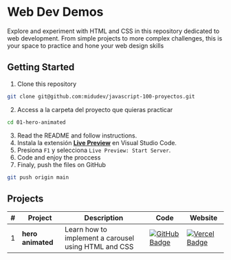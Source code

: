 # Web Dev Demos

Explore and experiment with HTML and CSS in this repository dedicated to web development. From simple projects to more complex challenges, this is your space to practice and hone your web design skills

## Getting Started

1. Clone this repository

```bash
git clone git@github.com:midudev/javascript-100-proyectos.git
```

2. Access a la carpeta del proyecto que quieras practicar

```bash
cd 01-hero-animated
```

3. Read the README and follow instructions.
4. Instala la extensión [**Live Preview**](https://marketplace.visualstudio.com/items?itemName=ms-vscode.live-server) en Visual Studio Code.
5. Presiona `F1` y selecciona `Live Preview: Start Server`.
6. Code and enjoy the proccess
7. Finaly, push the files on GitHub

```bash
git push origin main
```

## Projects

| #   | Project           | Description                                          | Code                                                                                                                                                    | Website                                                                                                                                         |
| --- | ----------------- | ---------------------------------------------------- | ------------------------------------------------------------------------------------------------------------------------------------------------------- | ----------------------------------------------------------------------------------------------------------------------------------------------- |
| 1   | **hero animated** | Learn how to implement a carousel using HTML and CSS | [![GitHub Badge](https://img.shields.io/badge/Código-181717?logo=github&logoColor=fff&style=flat-square)](https://github.com/JFernando13/hero-animated) | [![Vercel Badge](https://img.shields.io/badge/Website-000?logo=vercel&logoColor=fff&style=flat-square)](https://hero-animated-demo.netlify.app) |
